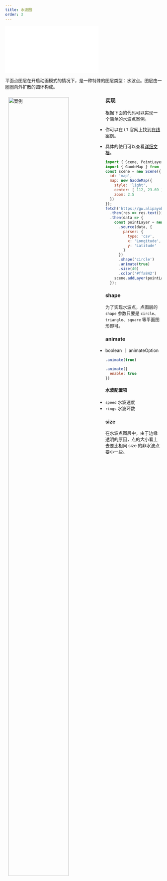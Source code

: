 ```yaml
---
title: 水波图
order: 3
---
```

<embed src="@/docs/common/style.md"></embed>

平面点图层在开启动画模式的情况下，是一种特殊的图层类型：水波点。图层由一圈圈向外扩散的圆环构成。


<div>
  <div style="width:60%;float:left; margin: 10px;">
    <img  width="80%" alt="案例" src='https://gw.alipayobjects.com/mdn/rms_816329/afts/img/A*pcp3RKnNK1oAAAAAAAAAAAAAARQnAQ'>
  </div>
</div>

### 实现

根据下面的代码可以实现一个简单的水波点案例。

- 你可以在 `L7` 官网上找到[在线案例](/zh/examples/point/scatter#animatePoint)。

- 具体的使用可以查看[详细文档](/zh/docs/api/point_layer/animate#水波点)。

```js
import { Scene, PointLayer } from '@antv/l7';
import { GaodeMap } from '@antv/l7-maps';
const scene = new Scene({
  id: 'map',
  map: new GaodeMap({
    style: 'light',
    center: [ 112, 23.69 ],
    zoom: 2.5
  })
});
fetch('https://gw.alipayobjects.com/os/basement_prod/9078fd36-ce8d-4ee2-91bc-605db8315fdf.csv')
  .then(res => res.text())
  .then(data => {
    const pointLayer = new PointLayer({})
      .source(data, {
        parser: {
          type: 'csv',
          x: 'Longitude',
          y: 'Latitude'
        }
      })
      .shape('circle')
      .animate(true)
      .size(40)
      .color('#ffa842')
    scene.addLayer(pointLayer);
  });
```
### shape

为了实现水波点，点图层的 `shape` 参数只要是 `circle`、`triangle`、`square` 等平面图形即可。

### animate

- boolean ｜ animateOption

```javascript
.animate(true)

.animate({
  enable: true
})
```

#### 水波配置项

- `speed` 水波速度
- `rings` 水波环数

### size

在水波点图层中，由于边缘透明的原因，点的大小看上去要比相同 size 的非水波点要小一些。
